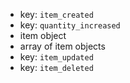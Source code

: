 - key: `item_created`
- key: `quantity_increased`
- item object
- array of item objects
- key: `item_updated`
- key: `item_deleted`